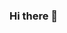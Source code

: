 ### Hi there 👋

<!--
**maikolEng/maikolEng** is a ✨ _special_ ✨ repository because its `README.md` (this file) appears on your GitHub profile.

### I work as Full-Stack Web Developer

Skills:

-- Frontend --

  - Html5
  - Css3
  - JavaScript
  - Responsive Web Design
  - Normalize
  - SASS
  - GULP
  - React JS
  - Angular JS
  - Vue JS
  
-- BackEnd --

  - Node JS
  - MongoDB
  - MySQL
  - PHP
  - Python
  
 $$$ Where to find M3 $$$
 
 _ LinkedIN: www.linkedin.com/in/goddeveloper
 
  
  
 
  
